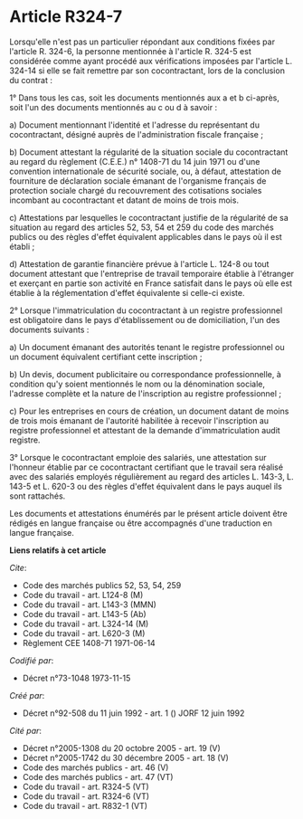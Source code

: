 # Article R324-7

Lorsqu'elle n'est pas un particulier répondant aux conditions fixées par l'article R. 324-6, la personne mentionnée à
l'article R. 324-5 est considérée comme ayant procédé aux vérifications imposées par l'article L. 324-14 si elle se fait
remettre par son cocontractant, lors de la conclusion du contrat :

1° Dans tous les cas, soit les documents mentionnés aux a et b ci-après, soit l'un des documents mentionnés au c ou d à
savoir :

a) Document mentionnant l'identité et l'adresse du représentant du cocontractant, désigné auprès de l'administration fiscale
française ;

b) Document attestant la régularité de la situation sociale du cocontractant au regard du règlement (C.E.E.) n° 1408-71 du 14
juin 1971 ou d'une convention internationale de sécurité sociale, ou, à défaut, attestation de fourniture de déclaration
sociale émanant de l'organisme français de protection sociale chargé du recouvrement des cotisations sociales incombant au
cocontractant et datant de moins de trois mois.

c) Attestations par lesquelles le cocontractant justifie de la régularité de sa situation au regard des articles 52, 53, 54
et 259 du code des marchés publics ou des règles d'effet équivalent applicables dans le pays où il est établi ;

d) Attestation de garantie financière prévue à l'article L. 124-8 ou tout document attestant que l'entreprise de travail
temporaire établie à l'étranger et exerçant en partie son activité en France satisfait dans le pays où elle est établie à la
réglementation d'effet équivalente si celle-ci existe.

2° Lorsque l'immatriculation du cocontractant à un registre professionnel est obligatoire dans le pays d'établissement ou de
domiciliation, l'un des documents suivants :

a) Un document émanant des autorités tenant le registre professionnel ou un document équivalent certifiant cette
inscription ;

b) Un devis, document publicitaire ou correspondance professionnelle, à condition qu'y soient mentionnés le nom ou la
dénomination sociale, l'adresse complète et la nature de l'inscription au registre professionnel ;

c) Pour les entreprises en cours de création, un document datant de moins de trois mois émanant de l'autorité habilitée à
recevoir l'inscription au registre professionnel et attestant de la demande d'immatriculation audit registre.

3° Lorsque le cocontractant emploie des salariés, une attestation sur l'honneur établie par ce cocontractant certifiant que
le travail sera réalisé avec des salariés employés régulièrement au regard des articles L. 143-3, L. 143-5 et L. 620-3 ou des
règles d'effet équivalent dans le pays auquel ils sont rattachés.

Les documents et attestations énumérés par le présent article doivent être rédigés en langue française ou être accompagnés
d'une traduction en langue française.

**Liens relatifs à cet article**

_Cite_:

  - Code des marchés publics 52, 53, 54, 259
  - Code du travail - art. L124-8 (M)
  - Code du travail - art. L143-3 (MMN)
  - Code du travail - art. L143-5 (Ab)
  - Code du travail - art. L324-14 (M)
  - Code du travail - art. L620-3 (M)
  - Règlement CEE 1408-71 1971-06-14

_Codifié par_:

  - Décret n°73-1048 1973-11-15

_Créé par_:

  - Décret n°92-508 du 11 juin 1992 - art. 1 () JORF 12 juin 1992

_Cité par_:

  - Décret n°2005-1308 du 20 octobre 2005 - art. 19 (V)
  - Décret n°2005-1742 du 30 décembre 2005 - art. 18 (V)
  - Code des marchés publics - art. 46 (V)
  - Code des marchés publics - art. 47 (VT)
  - Code du travail - art. R324-5 (VT)
  - Code du travail - art. R324-6 (VT)
  - Code du travail - art. R832-1 (VT)
